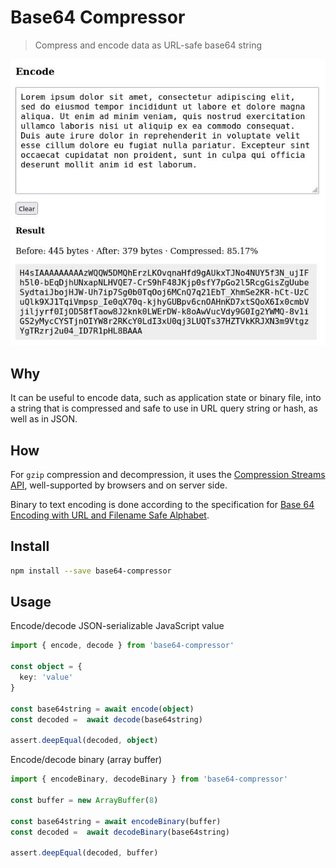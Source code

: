 # Base64 Compressor

> Compress and encode data as URL-safe base64 string

![Screenshot](screenshot.jpg)

## Why

It can be useful to encode data, such as application state or binary file, into a string that is compressed and safe to use in URL query string or hash, as well as in JSON.

## How

For `gzip` compression and decompression, it uses the [Compression Streams API](https://developer.mozilla.org/en-US/docs/Web/API/Compression_Streams_API), well-supported by browsers and on server side.

Binary to text encoding is done according to the specification for [Base 64 Encoding with URL and Filename Safe Alphabet](https://datatracker.ietf.org/doc/html/rfc4648#section-5).

## Install

```sh
npm install --save base64-compressor
```

## Usage

Encode/decode JSON-serializable JavaScript value

```ts
import { encode, decode } from 'base64-compressor'

const object = {
  key: 'value'
}

const base64string = await encode(object)
const decoded =  await decode(base64string)

assert.deepEqual(decoded, object)
```

Encode/decode binary (array buffer)

```ts
import { encodeBinary, decodeBinary } from 'base64-compressor'

const buffer = new ArrayBuffer(8)

const base64string = await encodeBinary(buffer)
const decoded =  await decodeBinary(base64string)

assert.deepEqual(decoded, buffer)
```
